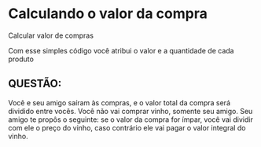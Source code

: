 # Calculando o valor da compra
Calcular valor de compras

Com esse simples código você atribui o valor e a quantidade de cada produto

## QUESTÃO:

Você e seu amigo saíram às compras, e o valor total da compra será dividido entre vocês. Você não vai comprar vinho, somente seu amigo.
Seu amigo te propôs o seguinte: se o valor da compra for ímpar, você vai dividir com ele o preço do vinho, caso contrário ele vai pagar o valor integral do vinho.
